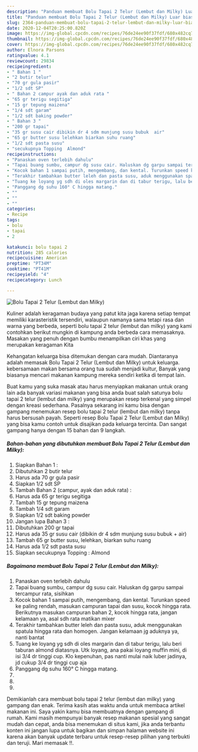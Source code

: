 ```yaml
---
description: "Panduan membuat Bolu Tapai 2 Telur (Lembut dan Milky) Luar biasa"
title: "Panduan membuat Bolu Tapai 2 Telur (Lembut dan Milky) Luar biasa"
slug: 2364-panduan-membuat-bolu-tapai-2-telur-lembut-dan-milky-luar-biasa
date: 2020-12-04T20:25:00.820Z
image: https://img-global.cpcdn.com/recipes/76de24ee90f37fdf/680x482cq70/bolu-tapai-2-telur-lembut-dan-milky-foto-resep-utama.jpg
thumbnail: https://img-global.cpcdn.com/recipes/76de24ee90f37fdf/680x482cq70/bolu-tapai-2-telur-lembut-dan-milky-foto-resep-utama.jpg
cover: https://img-global.cpcdn.com/recipes/76de24ee90f37fdf/680x482cq70/bolu-tapai-2-telur-lembut-dan-milky-foto-resep-utama.jpg
author: Elnora Parsons
ratingvalue: 4.1
reviewcount: 29834
recipeingredient:
- " Bahan 1 "
- "2 butir telur"
- "70 gr gula pasir"
- "1/2 sdt SP"
- " Bahan 2 campur ayak dan aduk rata "
- "65 gr terigu segitiga"
- "15 gr tepung maizena"
- "1/4 sdt garam"
- "1/2 sdt baking powder"
- " Bahan 3 "
- "200 gr tapai"
- "35 gr susu cair dibikin dr 4 sdm munjung susu bubuk  air"
- "65 gr butter susu lelehkan biarkan suhu ruang"
- "1/2 sdt pasta susu"
- "secukupnya Topping  Almond"
recipeinstructions:
- "Panaskan oven terlebih dahulu"
- "Tapai buang sumbu, campur dg susu cair. Haluskan dg garpu sampai tercampur rata, sisihkan"
- "Kocok bahan 1 sampai putih, mengembang, dan kental. Turunkan speed ke paling rendah, masukan campuran tapai dan susu, kocok hingga rata. Berikutnya masukan campuran bahan 2, kocok hingga rata, jangan kelamaan ya, asal sdh rata matikan mixer"
- "Terakhir tambahkan butter leleh dan pasta susu, aduk menggunakan spatula hingga rata dan homogen. Jangan kelamaan jg aduknya ya, nanti bantat"
- "Tuang ke loyang yg sdh di oles margarin dan di tabur terigu, lalu beri taburan almond diatasnya. Utk loyang, ana pakai loyang muffin mini, di isi 3/4 dr tinggi cup. Klo kepenuhan, pas nanti mulai naik luber jadinya, jd cukup 3/4 dr tinggi cup aja"
- "Panggang dg suhu 160° C hingga matang."
- ""
- ""
- ""
categories:
- Recipe
tags:
- bolu
- tapai
- 2

katakunci: bolu tapai 2 
nutrition: 285 calories
recipecuisine: American
preptime: "PT34M"
cooktime: "PT41M"
recipeyield: "4"
recipecategory: Lunch

---
```



![Bolu Tapai 2 Telur (Lembut dan Milky)](https://img-global.cpcdn.com/recipes/76de24ee90f37fdf/680x482cq70/bolu-tapai-2-telur-lembut-dan-milky-foto-resep-utama.jpg)

Kuliner adalah keragaman budaya yang patut kita jaga karena setiap tempat memiliki karasteristik tersendiri, walaupun namanya sama tetapi rasa dan warna yang berbeda, seperti bolu tapai 2 telur (lembut dan milky) yang kami contohkan berikut mungkin di kampung anda berbeda cara memasaknya. Masakan yang penuh dengan bumbu menampilkan ciri khas yang merupakan keragaman Kita



Kehangatan keluarga bisa ditemukan dengan cara mudah. Diantaranya adalah memasak Bolu Tapai 2 Telur (Lembut dan Milky) untuk keluarga. kebersamaan makan bersama orang tua sudah menjadi kultur, Banyak yang biasanya mencari makanan kampung mereka sendiri ketika di tempat lain.

Buat kamu yang suka masak atau harus menyiapkan makanan untuk orang lain ada banyak variasi makanan yang bisa anda buat salah satunya bolu tapai 2 telur (lembut dan milky) yang merupakan resep terkenal yang simpel dengan kreasi sederhana. Pasalnya sekarang ini kamu bisa dengan gampang menemukan resep bolu tapai 2 telur (lembut dan milky) tanpa harus bersusah payah.
Seperti resep Bolu Tapai 2 Telur (Lembut dan Milky) yang bisa kamu contoh untuk disajikan pada keluarga tercinta. Dan sangat gampang hanya dengan 15 bahan dan 9 langkah.


<!--inarticleads1-->

##### Bahan-bahan yang dibutuhkan membuat Bolu Tapai 2 Telur (Lembut dan Milky):

1. Siapkan  Bahan 1 :
1. Dibutuhkan 2 butir telur
1. Harus ada 70 gr gula pasir
1. Siapkan 1/2 sdt SP
1. Tambah  Bahan 2 (campur, ayak dan aduk rata) :
1. Harus ada 65 gr terigu segitiga
1. Tambah 15 gr tepung maizena
1. Tambah 1/4 sdt garam
1. Siapkan 1/2 sdt baking powder
1. Jangan lupa  Bahan 3 :
1. Dibutuhkan 200 gr tapai
1. Harus ada 35 gr susu cair (dibikin dr 4 sdm munjung susu bubuk + air)
1. Tambah 65 gr butter susu, lelehkan, biarkan suhu ruang
1. Harus ada 1/2 sdt pasta susu
1. Siapkan secukupnya Topping : Almond




<!--inarticleads2-->

##### Bagaimana membuat  Bolu Tapai 2 Telur (Lembut dan Milky):

1. Panaskan oven terlebih dahulu
1. Tapai buang sumbu, campur dg susu cair. Haluskan dg garpu sampai tercampur rata, sisihkan
1. Kocok bahan 1 sampai putih, mengembang, dan kental. Turunkan speed ke paling rendah, masukan campuran tapai dan susu, kocok hingga rata. Berikutnya masukan campuran bahan 2, kocok hingga rata, jangan kelamaan ya, asal sdh rata matikan mixer
1. Terakhir tambahkan butter leleh dan pasta susu, aduk menggunakan spatula hingga rata dan homogen. Jangan kelamaan jg aduknya ya, nanti bantat
1. Tuang ke loyang yg sdh di oles margarin dan di tabur terigu, lalu beri taburan almond diatasnya. Utk loyang, ana pakai loyang muffin mini, di isi 3/4 dr tinggi cup. Klo kepenuhan, pas nanti mulai naik luber jadinya, jd cukup 3/4 dr tinggi cup aja
1. Panggang dg suhu 160° C hingga matang.
1. 
1. 
1. 




Demikianlah cara membuat bolu tapai 2 telur (lembut dan milky) yang gampang dan enak. Terima kasih atas waktu anda untuk membaca artikel makanan ini. Saya yakin kamu bisa membuatnya dengan gampang di rumah. Kami masih mempunyai banyak resep makanan spesial yang sangat mudah dan cepat, anda bisa menemukan di situs kami, jika anda terbantu konten ini jangan lupa untuk bagikan dan simpan halaman website ini karena akan banyak update terbaru untuk resep-resep pilihan yang terbukti dan teruji. Mari memasak !!. 
